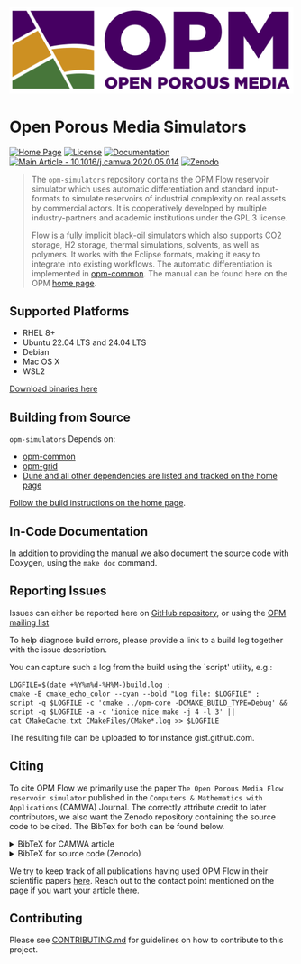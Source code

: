 ![OPM logo](https://github.com/OPM/.github/blob/main/profile/OPM%20logo%20small%20cropped.png)
# Open Porous Media Simulators
[![Home Page](https://img.shields.io/badge/Home_Page-opm--project.org-8888FF)](https://opm-project.org/)
[![License](https://img.shields.io/badge/License-GPL_V.3%2B-2ea44f)](#)
[![Documentation](https://img.shields.io/badge/docs-manual-999999)](https://opm-project.org/?page_id=955)
[![Main Article - 10.1016/j.camwa.2020.05.014](https://img.shields.io/badge/Main_Article-10.1016%2Fj.camwa.2020.05.014-FF9900)](https://doi.org/10.1016/j.camwa.2020.05.014)
[![Zenodo](https://img.shields.io/badge/Zenodo_Src-10.5281%2Fzenodo.12637570-ff2222)](https://doi.org/10.5281/zenodo.12637570)

> The `opm-simulators` repository contains the OPM Flow reservoir simulator which uses automatic differentiation and standard input-formats to simulate reservoirs of industrial complexity on real assets by commercial actors. It is cooperatively developed by multiple industry-partners and academic institutions under the GPL 3 license.
> 
> Flow is a fully implicit black-oil simulators which also supports CO2 storage, H2 storage, thermal simulations, solvents, as well as polymers. It works with the Eclipse formats, making it easy to integrate into existing workflows. The automatic differentiation is implemented in [opm-common](OPM/opm-common). The manual can be found here on the OPM [home page](https://opm-project.org/?page_id=955).

## Supported Platforms
- RHEL 8+
- Ubuntu 22.04 LTS and 24.04 LTS
- Debian
- Mac OS X
- WSL2

[Download binaries here](https://opm-project.org/?page_id=36)


## Building from Source
`opm-simulators` Depends on:
- [opm-common](OPM/opm-common)
- [opm-grid](OPM/opm-grid)
- [Dune and all other dependencies are listed and tracked on the home page](https://opm-project.org/?page_id=239)

[Follow the build instructions on the home page](http://opm-project.org/?page_id=36).


## In-Code Documentation
In addition to providing the [manual](https://opm-project.org/?page_id=955) we also document the source code with Doxygen, using the `make doc` command.


## Reporting Issues
Issues can either be reported here on [GitHub repository](https://github.com/OPM/opm-simulators/issues), or using the [OPM mailing list](https://opm-project.org/?page_id=358)

To help diagnose build errors, please provide a link to a build log together
with the issue description.

You can capture such a log from the build using the `script' utility, e.g.:

    LOGFILE=$(date +%Y%m%d-%H%M-)build.log ;
    cmake -E cmake_echo_color --cyan --bold "Log file: $LOGFILE" ;
    script -q $LOGFILE -c 'cmake ../opm-core -DCMAKE_BUILD_TYPE=Debug' &&
    script -q $LOGFILE -a -c 'ionice nice make -j 4 -l 3' ||
    cat CMakeCache.txt CMakeFiles/CMake*.log >> $LOGFILE

The resulting file can be uploaded to for instance gist.github.com.


## Citing
To cite OPM Flow we primarily use the paper `The Open Porous Media Flow reservoir simulator` published in the `Computers & Mathematics with Applications` (CAMWA) Journal. The correctly attribute credit to later contributors, we also want the Zenodo repository containing the source code to be cited. The BibTex for both can be found below.
<details>
<summary>BibTeX for CAMWA article</summary>
  
```bibtex
@article{OPMFLOW,
 title = {The {Open} {Porous} {Media} {Flow} reservoir simulator},
 journal = {Computers \& Mathematics with Applications},
 volume = {81},
 pages = {159-185},
 year = {2021},
 note = {Development and Application of Open-source Software for Problems with Numerical PDEs},
 issn = {0898-1221},
 doi = {https://doi.org/10.1016/j.camwa.2020.05.014},
 url = {https://www.sciencedirect.com/science/article/pii/S0898122120302182},
 author = {Atgeirr Flø Rasmussen and Tor Harald Sandve and Kai Bao and Andreas Lauser and Joakim Hove and Bård Skaflestad and Robert Klöfkorn and Markus Blatt and Alf Birger Rustad and Ove Sævareid and Knut-Andreas Lie and Andreas Thune}
}
```
</details>

<details>
<summary> BibTeX for source code (Zenodo) </summary>

```bibtex
@software{ahmed_2025_15573878,
  author       = {Ahmed, Elyes and
                  Alvestad, Jostein and
                  BAO, KAI and
                  Baxendale, David and
                  Berge, Runar Lie and
                  Berland, Håvard and
                  Blatt, Markus and
                  Bowden, Josh and
                  Bueno, Jose Eduardo and
                  Chang, Justin and
                  Egberts, Paul and
                  Fuchs, Franz Georg and
                  Hægland, Håkon and
                  Hove, Joakim and
                  Kippe, Vegard and
                  Klöfkorn, Robert and
                  Krogstad, Stein and
                  Kvarving, Arne Morten and
                  Landa Marban, David and
                  Logstein, Jan Inge and
                  Lye, Kjetil Olsen and
                  Machado, Cintia Goncalves and
                  Marchiori, Giacomo and
                  Meyer Andersen, Tobias and
                  Mykkeltvedt, Trine and
                  Nane, Razvan and
                  Nebel, Lisa Julia and
                  Nilsen, Halvor Møll and
                  Qiu, Tong Dong and
                  Qiu, Tuoling and
                  Rasmussen, Atgeirr Flø and
                  Ritorto, Antonella and
                  Rustad, Alf Birger and
                  Sandve, Tor Harald and
                  Sævareid, Ove and
                  Skaflestad, Bård and
                  Skille, Torbjørn and
                  Tveit, Svenn and
                  Verveer, Peter and
                  Tóth, Michal and
                  Goodfield, Matthew and
                  Sæternes, Erik Hide},
  title        = {OPM Flow 2025.04},
  month        = jun,
  year         = 2025,
  publisher    = {Zenodo},
  version      = {2025.04},
  doi          = {10.5281/zenodo.15573878},
  url          = {https://doi.org/10.5281/zenodo.15573878},
}
```
</details>

We try to keep track of all publications having used OPM Flow in their scientific papers [here](https://opm-project.org/?page_id=39). Reach out to the contact point mentioned on the page if you want your article there.

## Contributing

Please see [CONTRIBUTING.md](CONTRIBUTING.md) for guidelines on how to contribute to this project.
